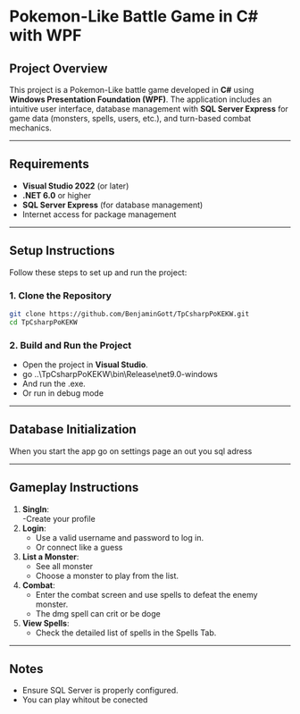 # Pokemon-Like Battle Game in C# with WPF

## Project Overview

This project is a Pokemon-Like battle game developed in **C#** using **Windows Presentation Foundation (WPF)**. The application includes an intuitive user interface, database management with **SQL Server Express** for game data (monsters, spells, users, etc.), and turn-based combat mechanics.


---

## Requirements

- **Visual Studio 2022** (or later)
- **.NET 6.0** or higher
- **SQL Server Express** (for database management)
- Internet access for package management

---

## Setup Instructions

Follow these steps to set up and run the project:

### 1. Clone the Repository

```bash
git clone https://github.com/BenjaminGott/TpCsharpPoKEKW.git
cd TpCsharpPoKEKW
```

### 2. Build and Run the Project

- Open the project in **Visual Studio**.
- go ..\TpCsharpPoKEKW\bin\Release\net9.0-windows
- And run the .exe.
- Or run in debug mode 
---

## Database Initialization

When you start the app go on settings page an out you sql adress

---

## Gameplay Instructions


1. **SingIn**:	
	-Create your profile
2. **Login**:
	- Use a valid username and password to log in.
	- Or connect like a guess
2. **List a Monster**:
	- See all monster 
	- Choose a monster to play from the list.
3. **Combat**:
	- Enter the combat screen and use spells to defeat the enemy monster.
	- The dmg spell can crit or be doge
4. **View Spells**:
	- Check the detailed list of spells in the Spells Tab.

---

## Notes

- Ensure SQL Server is properly configured.
- You can play whitout be conected



